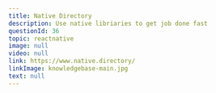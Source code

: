 ```yaml
---
title: Native Directory
description: Use native libriaries to get job done fast
questionId: 36
topic: reactnative
image: null
video: null
link: https://www.native.directory/
linkImage: knowledgebase-main.jpg
text: null
---
```

